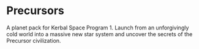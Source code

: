 # Precursors
A planet pack for Kerbal Space Program 1. Launch from an unforgivingly cold world into a massive new star system and uncover the secrets of the Precursor civilization.
